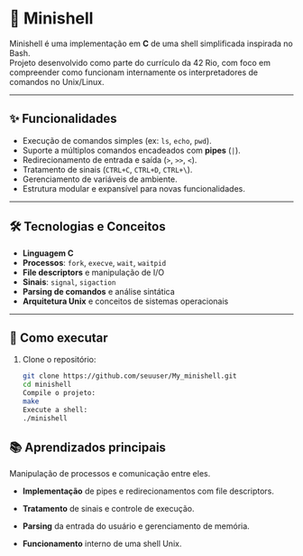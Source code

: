 # 🐚 Minishell

Minishell é uma implementação em **C** de uma shell simplificada inspirada no Bash.  
Projeto desenvolvido como parte do currículo da 42 Rio, com foco em compreender como funcionam internamente os interpretadores de comandos no Unix/Linux.

---

## ✨ Funcionalidades
- Execução de comandos simples (ex: `ls`, `echo`, `pwd`).
- Suporte a múltiplos comandos encadeados com **pipes** (`|`).
- Redirecionamento de entrada e saída (`>`, `>>`, `<`).
- Tratamento de sinais (`CTRL+C`, `CTRL+D`, `CTRL+\`).
- Gerenciamento de variáveis de ambiente.
- Estrutura modular e expansível para novas funcionalidades.

---

## 🛠️ Tecnologias e Conceitos
- **Linguagem C**  
- **Processos**: `fork`, `execve`, `wait`, `waitpid`  
- **File descriptors** e manipulação de I/O  
- **Sinais**: `signal`, `sigaction`  
- **Parsing de comandos** e análise sintática  
- **Arquitetura Unix** e conceitos de sistemas operacionais  

---

## 🚀 Como executar
1. Clone o repositório:
   ```bash
   git clone https://github.com/seuuser/My_minishell.git
   cd minishell
   Compile o projeto:
   make
   Execute a shell:
   ./minishell

## 📚 Aprendizados principais
Manipulação de processos e comunicação entre eles.

- **Implementação** de pipes e redirecionamentos com file descriptors.

- **Tratamento** de sinais e controle de execução.

- **Parsing** da entrada do usuário e gerenciamento de memória.

- **Funcionamento** interno de uma shell Unix.
